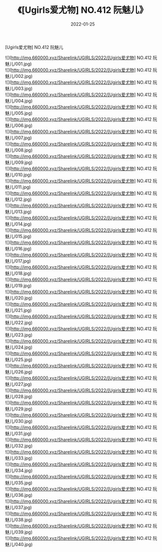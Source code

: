 ﻿---
layout: post
title:  《[Ugirls爱尤物] NO.412 阮魅儿》
date:   2022-01-25
img: http://img.660000.xyz/Sharelink/UGIRLS/2022/[Ugirls爱尤物] NO.412 阮魅儿/000.jpg
categories: [美女, 清纯, 唯美]
---

[Ugirls爱尤物] NO.412 阮魅儿

 ![](http://img.660000.xyz/Sharelink/UGIRLS/2022/[Ugirls爱尤物] NO.412 阮魅儿/001.jpg) <br>![](http://img.660000.xyz/Sharelink/UGIRLS/2022/[Ugirls爱尤物] NO.412 阮魅儿/002.jpg) <br>![](http://img.660000.xyz/Sharelink/UGIRLS/2022/[Ugirls爱尤物] NO.412 阮魅儿/003.jpg) <br>![](http://img.660000.xyz/Sharelink/UGIRLS/2022/[Ugirls爱尤物] NO.412 阮魅儿/004.jpg) <br>![](http://img.660000.xyz/Sharelink/UGIRLS/2022/[Ugirls爱尤物] NO.412 阮魅儿/005.jpg) <br>![](http://img.660000.xyz/Sharelink/UGIRLS/2022/[Ugirls爱尤物] NO.412 阮魅儿/006.jpg) <br>![](http://img.660000.xyz/Sharelink/UGIRLS/2022/[Ugirls爱尤物] NO.412 阮魅儿/007.jpg) <br>![](http://img.660000.xyz/Sharelink/UGIRLS/2022/[Ugirls爱尤物] NO.412 阮魅儿/008.jpg) <br>![](http://img.660000.xyz/Sharelink/UGIRLS/2022/[Ugirls爱尤物] NO.412 阮魅儿/009.jpg) <br>![](http://img.660000.xyz/Sharelink/UGIRLS/2022/[Ugirls爱尤物] NO.412 阮魅儿/010.jpg) <br>![](http://img.660000.xyz/Sharelink/UGIRLS/2022/[Ugirls爱尤物] NO.412 阮魅儿/011.jpg) <br>![](http://img.660000.xyz/Sharelink/UGIRLS/2022/[Ugirls爱尤物] NO.412 阮魅儿/012.jpg) <br>![](http://img.660000.xyz/Sharelink/UGIRLS/2022/[Ugirls爱尤物] NO.412 阮魅儿/013.jpg) <br>![](http://img.660000.xyz/Sharelink/UGIRLS/2022/[Ugirls爱尤物] NO.412 阮魅儿/014.jpg) <br>![](http://img.660000.xyz/Sharelink/UGIRLS/2022/[Ugirls爱尤物] NO.412 阮魅儿/015.jpg) <br>![](http://img.660000.xyz/Sharelink/UGIRLS/2022/[Ugirls爱尤物] NO.412 阮魅儿/016.jpg) <br>![](http://img.660000.xyz/Sharelink/UGIRLS/2022/[Ugirls爱尤物] NO.412 阮魅儿/017.jpg) <br>![](http://img.660000.xyz/Sharelink/UGIRLS/2022/[Ugirls爱尤物] NO.412 阮魅儿/018.jpg) <br>![](http://img.660000.xyz/Sharelink/UGIRLS/2022/[Ugirls爱尤物] NO.412 阮魅儿/019.jpg) <br>![](http://img.660000.xyz/Sharelink/UGIRLS/2022/[Ugirls爱尤物] NO.412 阮魅儿/020.jpg) <br>![](http://img.660000.xyz/Sharelink/UGIRLS/2022/[Ugirls爱尤物] NO.412 阮魅儿/021.jpg) <br>![](http://img.660000.xyz/Sharelink/UGIRLS/2022/[Ugirls爱尤物] NO.412 阮魅儿/022.jpg) <br>![](http://img.660000.xyz/Sharelink/UGIRLS/2022/[Ugirls爱尤物] NO.412 阮魅儿/023.jpg) <br>![](http://img.660000.xyz/Sharelink/UGIRLS/2022/[Ugirls爱尤物] NO.412 阮魅儿/024.jpg) <br>![](http://img.660000.xyz/Sharelink/UGIRLS/2022/[Ugirls爱尤物] NO.412 阮魅儿/025.jpg) <br>![](http://img.660000.xyz/Sharelink/UGIRLS/2022/[Ugirls爱尤物] NO.412 阮魅儿/026.jpg) <br>![](http://img.660000.xyz/Sharelink/UGIRLS/2022/[Ugirls爱尤物] NO.412 阮魅儿/027.jpg) <br>![](http://img.660000.xyz/Sharelink/UGIRLS/2022/[Ugirls爱尤物] NO.412 阮魅儿/028.jpg) <br>![](http://img.660000.xyz/Sharelink/UGIRLS/2022/[Ugirls爱尤物] NO.412 阮魅儿/029.jpg) <br>![](http://img.660000.xyz/Sharelink/UGIRLS/2022/[Ugirls爱尤物] NO.412 阮魅儿/030.jpg) <br>![](http://img.660000.xyz/Sharelink/UGIRLS/2022/[Ugirls爱尤物] NO.412 阮魅儿/031.jpg) <br>![](http://img.660000.xyz/Sharelink/UGIRLS/2022/[Ugirls爱尤物] NO.412 阮魅儿/032.jpg) <br>![](http://img.660000.xyz/Sharelink/UGIRLS/2022/[Ugirls爱尤物] NO.412 阮魅儿/033.jpg) <br>![](http://img.660000.xyz/Sharelink/UGIRLS/2022/[Ugirls爱尤物] NO.412 阮魅儿/034.jpg) <br>![](http://img.660000.xyz/Sharelink/UGIRLS/2022/[Ugirls爱尤物] NO.412 阮魅儿/035.jpg) <br>![](http://img.660000.xyz/Sharelink/UGIRLS/2022/[Ugirls爱尤物] NO.412 阮魅儿/036.jpg) <br>![](http://img.660000.xyz/Sharelink/UGIRLS/2022/[Ugirls爱尤物] NO.412 阮魅儿/037.jpg) <br>![](http://img.660000.xyz/Sharelink/UGIRLS/2022/[Ugirls爱尤物] NO.412 阮魅儿/038.jpg) <br>![](http://img.660000.xyz/Sharelink/UGIRLS/2022/[Ugirls爱尤物] NO.412 阮魅儿/039.jpg) <br>![](http://img.660000.xyz/Sharelink/UGIRLS/2022/[Ugirls爱尤物] NO.412 阮魅儿/040.jpg) <br>
